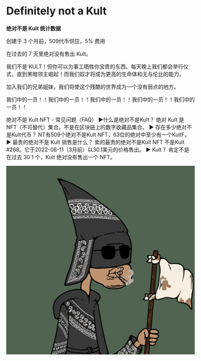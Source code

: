 # Definitely not a Kult

**绝对不是 Kult 统计数据**

创建于 3 个月前，509代币供应，5% 费用

在过去的 7 天里绝对没有售出 Kult。

我们不是 KULT！但你可以为事工牺牲你宝贵的东西。每天晚上我们都会举行仪式，直到黑暗领主崛起！而我们奴才将成为更高的生命体和无与伦比的能力。

加入我们的兄弟姐妹，我们将使这个残酷的世界成为一个没有弱点的地方。

我们中的一员！！我们中的一员！！我们中的一员！！我们中的一员！！我们中的一员！！

绝对不是 Kult NFT - 常见问题（FAQ）
▶什么是绝对不是Kult？
绝对 Kult 是 NFT（不可替代）集合。不是在区块链上的数字收藏品集合。
▶ 存在多少绝对不是Kult代币？
NT有509个绝对不是Kult NFT，63位的绝对中至少有一个KultF。
▶ 最贵的绝对不是 Kult 销售是什么？
卖的最贵的绝对不是Kult NFT 不是Kult #268。它于2022-06-11（3月前）以30.1美元的价格售出。
▶ Kult？ 肯定不是
在过去 30 1 个，Kult 绝对没有售出一个 NFT。

![nft](unnamed.png)
